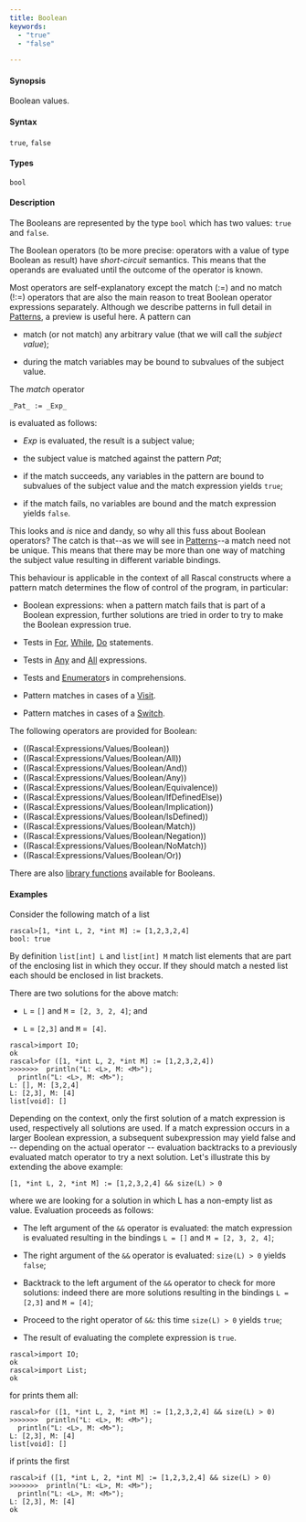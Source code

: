 ```yaml
---
title: Boolean
keywords:
  - "true"
  - "false"

---
```


#### Synopsis

Boolean values.

#### Syntax

`true`, `false`

#### Types

`bool`

#### Description

The Booleans are represented by the type `bool` which has two values: `true` and `false`.

The Boolean operators (to be more precise: operators with a value of type Boolean as result) have _short-circuit_ semantics. 
This means that the operands are evaluated until the outcome of the operator is known.

Most operators are self-explanatory except the match (:=) and no match (!:=) operators that are also the main reason to treat Boolean operator expressions separately. Although we describe patterns in full detail in [Patterns](../../../../Rascal/Patterns), a preview is useful here. A pattern can

*  match (or not match) any arbitrary value (that we will call the _subject value_);

*  during the match variables may be bound to subvalues of the subject value.


The _match_ operator
```rascal
_Pat_ := _Exp_
```
is evaluated as follows:

*  _Exp_ is evaluated, the result is a subject value;

*  the subject value is matched against the pattern _Pat_;

*  if the match succeeds, any variables in the pattern are bound to subvalues of the subject value and the match expression yields `true`;

*  if the match fails, no variables are bound and the match expression yields `false`.


This looks and _is_ nice and dandy, so why all this fuss about Boolean operators?
The catch is that--as we will see in [Patterns](../../../../Rascal/Patterns)--a match need not be unique. This means that there may be more than one way of matching the subject value resulting in different variable bindings. 

This behaviour is applicable in the context of all Rascal constructs where a pattern match determines the flow of control of the program, in particular:

*  Boolean expressions: when a pattern match fails that is part of a Boolean expression, further solutions are tried in order to try to make the Boolean expression true.

*  Tests in [For](../../../../Rascal/Statements/For), [While](../../../../Rascal/Statements/While), [Do](../../../../Rascal/Statements/Do) statements.

*  Tests in [Any](../../../../Rascal/Expressions/Values/Boolean/Any) and [All](../../../../Rascal/Expressions/Values/Boolean/All) expressions.

*  Tests and [Enumerator](../../../../Rascal/Expressions/Comprehensions/Enumerator)s in comprehensions.

*  Pattern matches in cases of a [Visit](../../../../Rascal/Expressions/Visit).

*  Pattern matches in cases of a [Switch](../../../../Rascal/Statements/Switch).


The following operators are provided for Boolean:
* ((Rascal:Expressions/Values/Boolean))
* ((Rascal:Expressions/Values/Boolean/All))
* ((Rascal:Expressions/Values/Boolean/And))
* ((Rascal:Expressions/Values/Boolean/Any))
* ((Rascal:Expressions/Values/Boolean/Equivalence))
* ((Rascal:Expressions/Values/Boolean/IfDefinedElse))
* ((Rascal:Expressions/Values/Boolean/Implication))
* ((Rascal:Expressions/Values/Boolean/IsDefined))
* ((Rascal:Expressions/Values/Boolean/Match))
* ((Rascal:Expressions/Values/Boolean/Negation))
* ((Rascal:Expressions/Values/Boolean/NoMatch))
* ((Rascal:Expressions/Values/Boolean/Or))

There are also [library functions](../../../../Library/Boolean) available for Booleans.

#### Examples

Consider the following match of a list

```rascal-shell
rascal>[1, *int L, 2, *int M] := [1,2,3,2,4]
bool: true
```
By definition `list[int] L` and `list[int] M` match list elements that are part of the enclosing list in which they occur. If they should match a nested list each should be enclosed in list brackets.

There are two solutions for the above match:

*  `L` = `[]` and `M` =` [2, 3, 2, 4]`; and

*  `L` = `[2,3]` and `M` =` [4]`.


```rascal-shell
rascal>import IO;
ok
rascal>for ([1, *int L, 2, *int M] := [1,2,3,2,4])
>>>>>>>  println("L: <L>, M: <M>");
  println("L: <L>, M: <M>");
L: [], M: [3,2,4]
L: [2,3], M: [4]
list[void]: []
```

Depending on the context, only the first solution of a match expression is used, respectively all solutions are used.
If a match expression occurs in a larger Boolean expression, a subsequent subexpression may yield false and -- depending on the actual operator -- evaluation backtracks to a previously evaluated match operator to try a next solution. Let's illustrate this by extending the above example:

```rascal
[1, *int L, 2, *int M] := [1,2,3,2,4] && size(L) > 0
```
where we are looking for a solution in which L has a non-empty list as value. Evaluation proceeds as follows:

*  The left argument of the `&&` operator is evaluated: the match expression is evaluated resulting in the bindings `L = []` and `M = [2, 3, 2, 4]`;

*  The right argument of the `&&` operator is evaluated: `size(L) > 0` yields `false`;

*  Backtrack to the left argument of the `&&` operator to check for more solutions: indeed there are more solutions resulting in the bindings `L = [2,3]` and `M = [4]`;

*  Proceed to the right operator of `&&`: this time `size(L) > 0` yields `true`;

*  The result of evaluating the complete expression is `true`.


```rascal-shell
rascal>import IO;
ok
rascal>import List;
ok
```
for prints them all:

```rascal-shell
rascal>for ([1, *int L, 2, *int M] := [1,2,3,2,4] && size(L) > 0)
>>>>>>>  println("L: <L>, M: <M>");
  println("L: <L>, M: <M>");
L: [2,3], M: [4]
list[void]: []
```
if prints the first

```rascal-shell
rascal>if ([1, *int L, 2, *int M] := [1,2,3,2,4] && size(L) > 0)
>>>>>>>  println("L: <L>, M: <M>");
  println("L: <L>, M: <M>");
L: [2,3], M: [4]
ok
```


